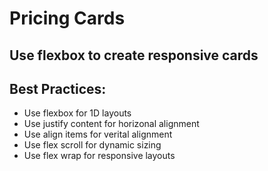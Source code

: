 # Pricing Cards

## Use flexbox to create responsive cards

## Best Practices:
- Use flexbox for 1D layouts
- Use justify content for horizonal alignment
- Use align items for verital alignment
- Use flex scroll for dynamic sizing
- Use flex wrap for responsive layouts